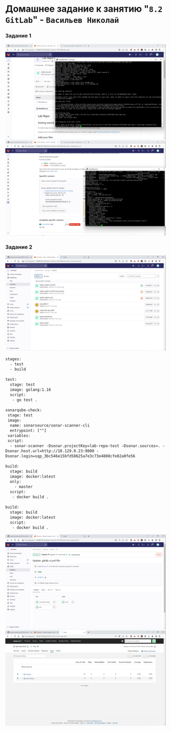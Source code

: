 # Домашнее задание к занятию "`8.2 GitLab`" - `Васильев Николай`


### Задание 1

![img](/img/Снимок%20экрана_20230106_172017.png)
![img](/img/Снимок%20экрана_20230106_180825.png)

### Задание 2

![img](/img/Снимок%20экрана_20230106_204702.png)

````
stages:
  - test
  - build

test:
  stage: test
  image: golang:1.16
  script: 
   - go test .

sonarqube-check:
 stage: test
 image:
  name: sonarsource/sonar-scanner-cli
  entrypoint: [""]
 variables:
 script:
  - sonar-scanner -Dsonar.projectKey=lab-repo-test -Dsonar.sources=. -Dsonar.host.url=http://10.129.0.23:9000 -Dsonar.login=sqp_3bc546e15bfd58625a7e3c73e4808cfe82a0fe56

build:
  stage: build
  image: docker:latest
  only:
    - master
  script:
   - docker build .

build:
  stage: build
  image: docker:latest
  script:
   - docker build .
````

![img](/img/Снимок%20экрана_20230106_205739.png)
![img](/img/Снимок%20экрана_20230106_205810.png)

